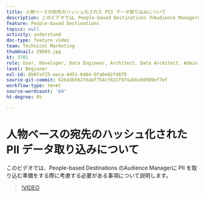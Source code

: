 ```yaml
---
title: 人物ベースの宛先のハッシュ化された PII データ取り込みについて
description: このビデオでは、People-based Destinations のAudience Managerに PII を取り込む準備をする際に考慮する必要がある事項について説明します。
feature: People-based Destinations
topics: null
activity: understand
doc-type: feature video
team: Technical Marketing
thumbnail: 29003.jpg
kt: 3701
role: User, Developer, Data Engineer, Architect, Data Architect, Admin, Leader
level: Beginner
exl-id: 8b0faf25-eeca-4451-8484-0fa0e02f4879
source-git-commit: 62b43b5627dabf754cf821f974a56c60989ef7ef
workflow-type: tm+mt
source-wordcount: '64'
ht-degree: 0%

---
```


# 人物ベースの宛先のハッシュ化された PII データ取り込みについて

このビデオでは、People-based Destinations のAudience Managerに PII を取り込む準備をする際に考慮する必要がある事項について説明します。

>[!VIDEO](https://video.tv.adobe.com/v/29003/?quality=12)
